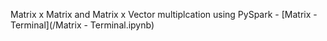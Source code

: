Matrix x Matrix and Matrix x Vector multiplcation using PySpark - [Matrix - Terminal](/Matrix - Terminal.ipynb)
